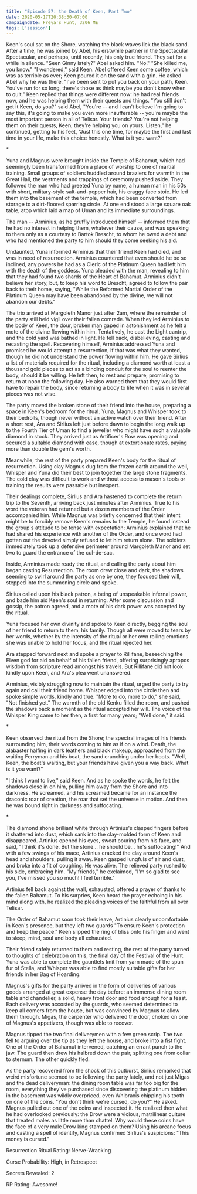 ```yaml
---
title: "Episode 57: the Death of Keen, Part Two"
date: 2020-05-17T20:38:30-07:00
campaigndate: Freya's Hunt, 3206 ME
tags: ['session']
---
```


Keen's soul sat on the Shore, watching the black waves lick the black sand. After a time, he was
joined by Abel, his erstwhile partner in the Spectacular Spectacular, and perhaps, until recently,
his only true friend. They sat for a while in silence. "Seen Ginny lately?" Abel asked him. "No."
"She killed me, you know." "I wondered," said Keen. Abel offered Keen some coffee, which was as
terrible as ever; Keen poured it on the sand with a grin. He asked Abel why he was there. "I've
been sent to put you back on your path, Keen. You've run for so long, there's those as think maybe
you don't know when to quit." Keen replied that things were different now: he had real friends now,
and he was helping them with their quests and things. "You still don't get it Keen, do you?" said
Abel, "You're -- and I can't believe I'm going to say this, it's going to make you even more
insufferable -- you're maybe the most important person in all of Telisar. Your friends? You're not
helping them on their quests, Keen; they're helping you on yours. Listen," he continued, getting to
his feet, "Just this one time, for maybe the first and last time in your life, make this choice
honestly. What is it you want?"

\*

Yuna and Magnus were brought inside the Temple of Bahamut, which had seemingly been transformed from
a place of worship to one of martial training. Small groups of soldiers huddled around braziers for
warmth in the Great Hall, the vestments and trappings of ceremony pushed aside. They followed the
man who had greeted Yuna by name, a human man in his 50s with short, military-style salt-and-pepper
hair, his craggy face stoic. He led them into the basement of the temple, which had been converted
from storage to a dirt-floored sparring circle. At one end stood a large square oak table,  atop
which laid a map of Uman and its immediate surroundings.

The man -- Arminius, as he gruffly introduced himself -- informed them that he had no interest in
helping them, whatever their cause, and was speaking to them only as a courtesy to Bartok Brescht,
to whom he owed a debt and who had mentioned the party to him should they come seeking his aid.

Undaunted, Yuna informed Arminius that their friend Keen had died, and was in need of resurrection.
Arminius countered that even should he be so inclined, any powers he had as a Cleric of the Platinum
Queen had left him with the death of the goddess. Yuna pleaded with the man, revealing to him that
they had found two shards of the Heart of Bahamut. Arminius didn't believe her story, but, to keep
his word to Brescht, agreed to follow the pair back to their home, saying, "While the Reformed
Martial Order of the Platinum Queen may have been abandoned by the divine, we will not abandon our
debts."

The trio arrived at Margoleth Manor just after 2am, where the remainder of the party still held
vigil over their fallen comrade. When they led Arminius to the body of Keen, the dour, broken man
gaped in astonishment as he felt a mote of the divine flowing within him. Tentatively, he cast the
Light cantrip, and the cold yard was bathed in light. He fell back, disbelieving, casting and
recasting the spell. Recovering himself, Arminius addressed Yuna and promised he would attempt a
resurrection, if that was what they wanted, though he did not understand the power flowing within
him. He gave Sirlius a list of materials required for the ritual, including a diamond worth at least
a thousand gold pieces to act as a binding conduit for the soul to reenter the body, should it be
willing. He left then, to rest and prepare, promising to return at noon the following day. He also
warned them that they would first have to repair the body, since returning a body to life when it
was in several pieces was not wise.

The party moved the broken stone of their friend into the house, preparing a space in Keen's bedroom
for the ritual. Yuna, Magnus and Whisper took to their bedrolls, though never without an active
watch over their friend. After a short rest, Ara and Sirlius left just before dawn to begin the long
walk up to the Fourth Tier of Uman to find a jeweller who might have such a valuable diamond in
stock. They arrived just as Artificer's Row was opening and secured a suitable diamond with ease,
though at extortionate rates, paying more than double the gem's worth.

Meanwhile, the rest of the party prepared Keen's body for the ritual of resurrection. Using clay
Magnus dug from the frozen earth around the well, Whisper and Yuna did their best to join together
the large stone fragments. The cold clay was difficult to work and without access to mason's tools
or training the results were passable but inexpert.

Their dealings complete, Sirlius and Ara hastened to complete the return trip to the Seventh,
arriving back just minutes after Arminius. True to his word the veteran had returned but a dozen
members of the Order accompanied him. While Magnus was briefly concerned that their intent might be
to forcibly remove Keen's remains to the Temple, he found instead the group's attitude to be tense
with expectation; Arminius explained that he had shared his experience with another of the Order,
and once word had gotten out the devoted simply refused to let him return alone. The soldiers
immediately took up a defensive perimeter around Margoleth Manor and set two to guard the entrance
of the cul-de-sac.

Inside, Arminius made ready the ritual, and calling the party about him began casting Resurrection.
The room drew close and dark, the shadows seeming to swirl around the party as one by one, they
focused their will, stepped into the summoning circle and spoke.

Sirlius called upon his black patron, a being of unspeakable infernal power, and bade him aid Keen's
soul in returning. After some discussion and gossip, the patron agreed, and a mote of his dark power
was accepted by the ritual.

Yuna focused her own divinity and spoke to Keen directly, begging the soul of her friend to return
to them, his family. Though all were moved to tears by her words, whether by the intensity of the
ritual or her own roiling emotions she was unable to hold her focus, and the ritual rejected her.

Ara stepped forward next and spoke a prayer to Rillifane, beseeching the Elven god for aid on
behalf of his fallen friend, offering surprisingly apropos wisdom from scripture read amongst his
travels. But Rillifane did not look kindly upon Keen, and Ara's plea went unanswered.

Arminius, visibly struggling now to maintain the ritual, urged the party to try again and call their
friend home. Whisper edged into the circle then and spoke simple words, kindly and true. "More to do,
more to do," she said, "Not finished yet." The warmth of the old Kenku filled the room, and pushed
the shadows back a moment as the ritual accepted her will. The voice of the Whisper King came to her
then, a first for many years; "Well done," it said.

\*

Keen observed the ritual from the Shore; the spectral images of his friends surrounding him, their
words coming to him as if on a wind. Death, the alabaster halfing in dark leathers and black makeup,
approached from the waiting Ferryman and his boat, the sand crunching under her boots. "Well, Keen,
the boat's waiting, but your friends have given you a way back. What is it you want?"

"I think I want to live," said Keen. And as he spoke the words, he felt the shadows close in on him,
pulling him away from the Shore and into darkness. He screamed, and his screamed became for an
instance the draconic roar of creation, the roar that set the universe in motion. And then he was
bound tight in darkness and suffocating.

\*

The diamond shone brilliant white through Artinius's clasped fingers before it shattered into dust,
which sank into the clay-molded form of Keen and disappeared. Artinius opened his eyes, sweat
pouring from his face, and said, "I think it's done. But the stone... he should be... he's
suffocating!" And with a few swings of his mace, Artinius cracked the clay around Keen's head and
shoulders, pulling it away. Keen gasped lungfuls of air and dust, and broke into a fit of coughing.
He was alive. The relieved party rushed to his side, embracing him. "My friends," he exclaimed, "I'm
so glad to see you, I've missed you so much! I feel terrible."

Artinius fell back against the wall, exhausted, offered a prayer of thanks to the fallen
Bahamut. To his surpries, Keen heard the prayer echoing in his mind along with, he realized the
pleading voices of the faithful from all over Telisar. 

The Order of Bahamut soon took their leave, Artinius clearly uncomfortable in Keen's presence, but
they left two guards "To ensure Keen's protection and keep the peace." Keen slipped the ring of
bliss onto his finger and went to sleep, mind, soul and body all exhausted.

Their friend safely returned to them and resting, the rest of the party turned to thoughts of
celebration on this, the final day of the Festival of the Hunt. Yuna was able to complete the
gauntlets knit from yarn made of the spun fur of Stella, and Whisper was able to find mostly
suitable gifts for her friends in her Bag of Hoarding.

Magnus's gifts for the party arrived in the form of deliveries of various goods arranged at great
expense the day before: an immense dining room table and chandelier, a solid, heavy front door and
food enough for a feast. Each delivery was accosted by the guards, who seemed determined to keep all
comers from the house, but was convinced by Magnus to allow them through.  Migas, the carpenter who
delivered the door, choked on one of Magnus's appetizers, though was able to recover.

Magnus tipped the two final deliverymen with a few green scrip. The two fell to arguing over the tip
as they left the house, and broke into a fist fight. One of the Order of Bahamut intervened,
catching an errant punch to the jaw. The guard then drew his halbred down the pair, splitting one
from collar to sternum. The other quickly fled.

As the party recovered from the shock of this outburst, Sirlius remarked that weird misfortune
seemed to be following the party lately, and not just Migas and the dead deliveryman: the dining
room table was far too big for the room, everything they've purchased since discovering the platinum
hidden in the basement was wildly overpriced, even Whibraxis chipping his tooth on one of the coins.
"You don't think we're cursed, do you?" He asked. Magnus pulled out one of the coins and inspected
it. He realized then what he had overlooked previously: the Drow were a vicious, matrilinear culture
that treated males as little more than chattel. Why would these coins have the face of a very male
Drow king stamped on them? Using his arcane focus and casting a spell of identify, Magnus confirmed
Sirlius's suspicions: "This money is cursed."


Resurrection Ritual Rating: Nerve-Wracking

Curse Probability: High, in Retrospect

Secrets Revealed: 2

RP Rating: Awesome! 
